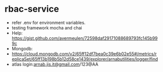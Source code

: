 # rbac-service
* refer .env for environment variables.
* testing framework mocha and chai
* Help: https://gist.github.com/avermeulen/72598daf29171088689793fc145b999c
* Mongodb:
* https://cloud.mongodb.com/v2/65ff12df7bea0c39e6b02e55#/metrics/replicaSet/65ff13b198b5b12d58ce1439/explorer/arnabutilities/logger/find
* atlas login:arnab.jis.it@gmail.com/123@AA
  